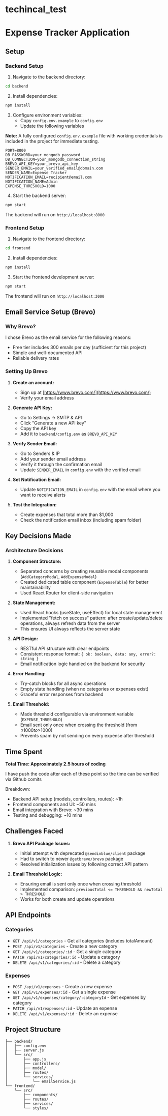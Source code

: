 # techincal_test
# Expense Tracker Application

## Setup

### Backend Setup

1. Navigate to the backend directory:

```bash
cd backend
```

2. Install dependencies:

```bash
npm install
```

3. Configure environment variables:
   - Copy `config.env.example` to `config.env`
   - Update the following variables

**Note:** A fully configured `config.env.example` file with working credentials is included in the project for immediate testing.

```env
PORT=8000
DB_PASSWORD=your_mongodb_password
DB_CONNECTION=your_mongodb_connection_string
BREVO_API_KEY=your_brevo_api_key
SENDER_EMAIL=your_verified_email@domain.com
SENDER_NAME=Expense Tracker
NOTIFICATION_EMAIL=recipient@email.com
NOTIFICATION_NAME=Admin
EXPENSE_THRESHOLD=1000
```

4. Start the backend server:

```bash
npm start
```

The backend will run on `http://localhost:8000`

### Frontend Setup

1. Navigate to the frontend directory:

```bash
cd frontend
```

2. Install dependencies:

```bash
npm install
```

3. Start the frontend development server:

```bash
npm start
```

The frontend will run on `http://localhost:3000`

## Email Service Setup (Brevo)

### Why Brevo?

I chose Brevo as the email service for the following reasons:

- Free tier includes 300 emails per day (sufficient for this project)
- Simple and well-documented API
- Reliable delivery rates

### Setting Up Brevo

1. **Create an account:**

   - Sign up at [https://www.brevo.com/](https://www.brevo.com/)
   - Verify your email address

2. **Generate API Key:**

   - Go to Settings → SMTP & API
   - Click "Generate a new API key"
   - Copy the API key
   - Add it to `backend/config.env` as `BREVO_API_KEY`

3. **Verify Sender Email:**

   - Go to Senders & IP
   - Add your sender email address
   - Verify it through the confirmation email
   - Update `SENDER_EMAIL` in `config.env` with the verified email

4. **Set Notification Email:**

   - Update `NOTIFICATION_EMAIL` in `config.env` with the email where you want to receive alerts

5. **Test the Integration:**
   - Create expenses that total more than $1,000
   - Check the notification email inbox (including spam folder)

## Key Decisions Made

### Architecture Decisions

1. **Component Structure:**

   - Separated concerns by creating reusable modal components (`AddCategoryModal`, `AddExpenseModal`)
   - Created dedicated table component (`ExpenseTable`) for better maintainability
   - Used React Router for client-side navigation

2. **State Management:**

   - Used React hooks (useState, useEffect) for local state management
   - Implemented "fetch on success" pattern: after create/update/delete operations, always refresh data from the server
   - This ensures UI always reflects the server state

3. **API Design:**

   - RESTful API structure with clear endpoints
   - Consistent response format: `{ ok: boolean, data: any, error?: string }`
   - Email notification logic handled on the backend for security

4. **Error Handling:**

   - Try-catch blocks for all async operations
   - Empty state handling (when no categories or expenses exist)
   - Graceful error responses from backend

5. **Email Threshold:**
   - Made threshold configurable via environment variable (`EXPENSE_THRESHOLD`)
   - Email sent only once when crossing the threshold (from ≤$1000 to >$1000)
   - Prevents spam by not sending on every expense after threshold

## Time Spent

**Total Time: Approximately 2.5 hours of coding**

I have push the code after each of these point so the time can be verified via Github comits

Breakdown:

- Backend API setup (models, controllers, routes): ~1h
- Frontend components and UI: ~50 mins
- Email integration with Brevo: ~30 mins
- Testing and debugging: ~10 mins

## Challenges Faced

1. **Brevo API Package Issues:**

   - Initial attempt with deprecated `@sendinblue/client` package
   - Had to switch to newer `@getbrevo/brevo` package
   - Resolved initialization issues by following correct API pattern

2. **Email Threshold Logic:**

   - Ensuring email is sent only once when crossing threshold
   - Implemented comparison: `previousTotal <= THRESHOLD && newTotal > THRESHOLD`
   - Works for both create and update operations

## API Endpoints

### Categories

- `GET /api/v1/categories` - Get all categories (includes totalAmount)
- `POST /api/v1/categories` - Create a new category
- `GET /api/v1/categories/:id` - Get a single category
- `PATCH /api/v1/categories/:id` - Update a category
- `DELETE /api/v1/categories/:id` - Delete a category

### Expenses

- `POST /api/v1/expenses` - Create a new expense
- `GET /api/v1/expenses/:id` - Get a single expense
- `GET /api/v1/expenses/category/:categoryId` - Get expenses by category
- `PATCH /api/v1/expenses/:id` - Update an expense
- `DELETE /api/v1/expenses/:id` - Delete an expense

## Project Structure

```
├── backend/
│   ├── config.env
│   ├── server.js
│   └── src/
│       ├── app.js
│       ├── controllers/
│       ├── model/
│       ├── routes/
│       └── services/
│           └── emailService.js
└── frontend/
    └── src/
        ├── components/
        ├── routes/
        ├── services/
        └── styles/
```

